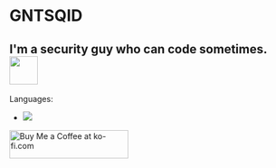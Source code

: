 # GNTSQID
I'm a security guy who can code sometimes.
<img src="https://raw.githubusercontent.com/SAWARATSUKI/KawaiiLogos/refs/heads/main/ResponseCode/500%20InternalServerError.png" height=50 width=50>
---

Languages:
- <img src="https://s3.dualstack.us-east-2.amazonaws.com/pythondotorg-assets/media/community/logos/python-logo-only.png">

<a href="https://ko-fi.com/gntsqid" target="_blank" rel="noopener noreferrer">
  <img src="https://cdn.ko-fi.com/cdn/kofi3.png?v=3" height="50" width="210" alt="Buy Me a Coffee at ko-fi.com" />
</a>
